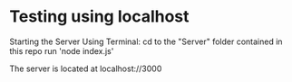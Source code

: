 #  Testing using localhost

Starting the Server
Using Terminal:
cd to the "Server" folder contained in this repo
run 'node index.js'

The server is located at localhost://3000



